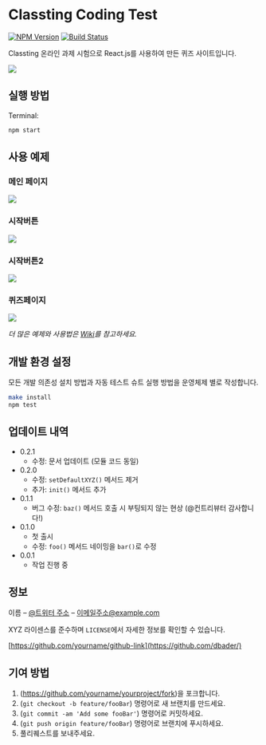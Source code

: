 # Classting Coding Test

[![NPM Version][npm-image]][npm-url]
[![Build Status][travis-image]][travis-url]

Classting 온라인 과제 시험으로 React.js를 사용하여 만든 퀴즈 사이트입니다.

![](https://user-images.githubusercontent.com/66737450/180738862-fe97222a-12c0-410e-89b8-e562834d4f1a.png)

## 실행 방법

Terminal:

```sh
npm start
```

## 사용 예제

### 메인 페이지

![](https://user-images.githubusercontent.com/66737450/180738862-fe97222a-12c0-410e-89b8-e562834d4f1a.png)

### 시작버튼

![](https://user-images.githubusercontent.com/66737450/180740759-1f340bc4-1889-43f4-8ad4-7eed208b729f.png)

### 시작버튼2

![](https://user-images.githubusercontent.com/66737450/180741014-3bf666cd-ce70-4dc2-aacd-2f225636a5d3.png)

### 퀴즈페이지

![](https://user-images.githubusercontent.com/66737450/180741119-9a8a25b1-cd34-42cd-a3af-d52f5db77c00.png)

_더 많은 예제와 사용법은 [Wiki][wiki]를 참고하세요._

## 개발 환경 설정

모든 개발 의존성 설치 방법과 자동 테스트 슈트 실행 방법을 운영체제 별로 작성합니다.

```sh
make install
npm test
```

## 업데이트 내역

- 0.2.1
  - 수정: 문서 업데이트 (모듈 코드 동일)
- 0.2.0
  - 수정: `setDefaultXYZ()` 메서드 제거
  - 추가: `init()` 메서드 추가
- 0.1.1
  - 버그 수정: `baz()` 메서드 호출 시 부팅되지 않는 현상 (@컨트리뷰터 감사합니다!)
- 0.1.0
  - 첫 출시
  - 수정: `foo()` 메서드 네이밍을 `bar()`로 수정
- 0.0.1
  - 작업 진행 중

## 정보

이름 – [@트위터 주소](https://twitter.com/dbader_org) – 이메일주소@example.com

XYZ 라이센스를 준수하며 `LICENSE`에서 자세한 정보를 확인할 수 있습니다.

[https://github.com/yourname/github-link](https://github.com/dbader/)

## 기여 방법

1. (<https://github.com/yourname/yourproject/fork>)을 포크합니다.
2. (`git checkout -b feature/fooBar`) 명령어로 새 브랜치를 만드세요.
3. (`git commit -am 'Add some fooBar'`) 명령어로 커밋하세요.
4. (`git push origin feature/fooBar`) 명령어로 브랜치에 푸시하세요.
5. 풀리퀘스트를 보내주세요.

<!-- Markdown link & img dfn's -->

[npm-image]: https://img.shields.io/npm/v/npm
[npm-url]: https://npmjs.org/package/datadog-metrics
[npm-downloads]: https://img.shields.io/npm/dm/datadog-metrics.svg?style=flat-square
[travis-image]: https://img.shields.io/travis/dbader/node-datadog-metrics/master.svg?style=flat-square
[travis-url]: https://travis-ci.org/dbader/node-datadog-metrics
[wiki]: https://github.com/yourname/yourproject/wiki
